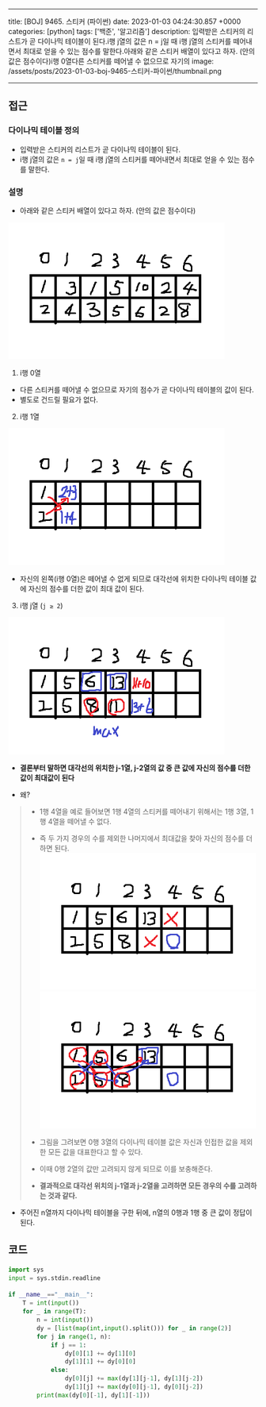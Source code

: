 

---
title: [BOJ] 9465. 스티커 (파이썬)
date: 2023-01-03 04:24:30.857 +0000
categories: [python]
tags: ['백준', '알고리즘']
description: 입력받은 스티커의 리스트가 곧 다이나믹 테이블이 된다.i행 j열의 값은 n = j일 때 i행 j열의 스티커를 떼어내면서 최대로 얻을 수 있는 점수를 말한다.아래와 같은 스티커 배열이 있다고 하자. (안의 값은 점수이다)i행 0열다른 스티커를 떼어낼 수 없으므로 자기의 
image: /assets/posts/2023-01-03-boj-9465-스티커-파이썬/thumbnail.png

---

## 접근

### 다이나믹 테이블 정의

- 입력받은 스티커의 리스트가 곧 다이나믹 테이블이 된다.
- i행 j열의 값은 `n = j`일 때 i행 j열의 스티커를 떼어내면서 최대로 얻을 수 있는 점수를 말한다.

### 설명

- 아래와 같은 스티커 배열이 있다고 하자. (안의 값은 점수이다)

![](/assets/posts/2023-01-03-boj-9465-스티커-파이썬/img0.png)


1. i행 0열
- 다른 스티커를 떼어낼 수 없으므로 자기의 점수가 곧 다이나믹 테이블의 값이 된다.
- 별도로 건드릴 필요가 없다.

2. i행 1열

![](/assets/posts/2023-01-03-boj-9465-스티커-파이썬/img1.png)

- 자신의 왼쪽(i행 0열)은 떼어낼 수 없게 되므로 대각선에 위치한 다이나믹 테이블 값에 자신의 점수를 더한 값이 최대 값이 된다.

3. i행 j열 (`j ≥ 2`)

![](/assets/posts/2023-01-03-boj-9465-스티커-파이썬/img2.png)


- **결론부터 말하면 대각선의 위치한 j-1열, j-2열의 값 중 큰 값에 자신의 점수를 더한 값이 최대값이 된다**

- 왜?
	
> - 1행 4열을 예로 들어보면 1행 4열의 스티커를 떼어내기 위해서는 1행 3열, 1행 4열을 떼어낼 수 없다.
> - 즉 두 가지 경우의 수를 제외한 나머지에서 최대값을 찾아 자신의 점수를 더하면 된다.
> ![](/assets/posts/2023-01-03-boj-9465-스티커-파이썬/img3.png)![](/assets/posts/2023-01-03-boj-9465-스티커-파이썬/img4.png)
> 
> - 그림을 그려보면 0행 3열의 다이나믹 테이블 값은 자신과 인접한 값을 제외한 모든 값을 대표한다고 할 수 있다.
> - 이때 0행 2열의 값만 고려되지 않게 되므로 이를 보충해준다.
> - **결과적으로 대각선 위치의 j-1열과 j-2열을 고려하면 모든 경우의 수를 고려하는 것과 같다.**

- 주어진 n열까지 다이나믹 테이블을 구한 뒤에, n열의 0행과 1행 중 큰 값이 정답이 된다.

## 코드

```python
import sys
input = sys.stdin.readline

if __name__=="__main__":
    T = int(input())
    for _ in range(T):
        n = int(input())
        dy = [list(map(int,input().split())) for _ in range(2)]
        for j in range(1, n):
            if j == 1:
                dy[0][1] += dy[1][0]
                dy[1][1] += dy[0][0]
            else:
                dy[0][j] += max(dy[1][j-1], dy[1][j-2])
                dy[1][j] += max(dy[0][j-1], dy[0][j-2])
        print(max(dy[0][-1], dy[1][-1]))
```





        
